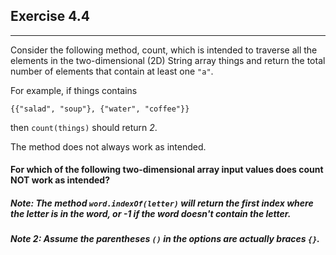 ## Exercise 4.4
***

Consider the following method, count, which is
intended to traverse all the elements in the
two-dimensional (2D) String array things and
return the total number of elements that contain
at least one `"a"`.

For example, if things contains

`{{"salad", "soup"}, {"water", "coffee"}}`

then `count(things)` should return *2*.

The method does not always work as intended.

#### For which of the following two-dimensional array input values does count NOT work as intended?

##### Note: The method `word.indexOf(letter)` will return the first index where the letter is in the word, or -1 if the word doesn't contain the letter.

##### Note 2: Assume the parentheses `()` in the options are actually braces `{}`.
